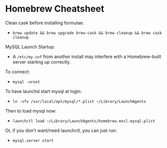 # Homebrew Cheatsheet

Clean cask before installing formulae:
* `brew update && brew upgrade brew-cask && brew cleanup && brew cask cleanup`

MySQL Launch Startup:
* A `/etc/my.cnf` from another install may interfere with a Homebrew-built
server starting up correctly.

To connect:
* `mysql -uroot`

To have launchd start mysql at login:
* `ln -sfv /usr/local/opt/mysql/*.plist ~/Library/LaunchAgents`

Then to load mysql now:
* `launchctl load ~/Library/LaunchAgents/homebrew.mxcl.mysql.plist`

Or, if you don't want/need launchctl, you can just run:
* `mysql.server start`